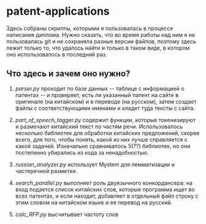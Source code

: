 # patent-applications

Здесь собраны скрипты, которыми я пользовалась в процессе написания диплома. Нужно сказать, что во время работы над ним я не пользовалась git и не сохраняла разные версии файлов, поэтому здесь лежит только то, что удалось найти и только в таком виде, в котором оно использовалось в последний раз.

## Что здесь и зачем оно нужно?

1. *parser.py* проходит по базе данных -- таблице с информацией о патентах -- и проверяет, есть ли указанный патент на сайте в оригинале (на китайском) и в переводе (на русском), затем создает файлы с соответствующими именами и кладет туда тексты с сайта.

2. *part_of_speech_tagger.py* содержит функции, которые токенизируют и размечают китайский текст по частям речи. Использовалось несколько библиотек для обработки китайских предложений, скорее всего, для того, чтобы понять, какой из них лучше справляется с какой задачей. Изначально сравнивалось 5(??) библиотек, но они постепенно убирались из кода за ненадобностью.

3. *russian_analyzer.py* использует Mystem для лемматизации и частеречной разметки.

4. *search_parallel.py* выполняет роль двуязычного конкордансера: на вход подается список китайских слов, которые программа ищет во всех патентах, и если находит, добавляет в отдельный файл строку с этим словом на китайском языке и ее перевод на русский.


5. *calc_RFP.py* высчитывает частоту слов
